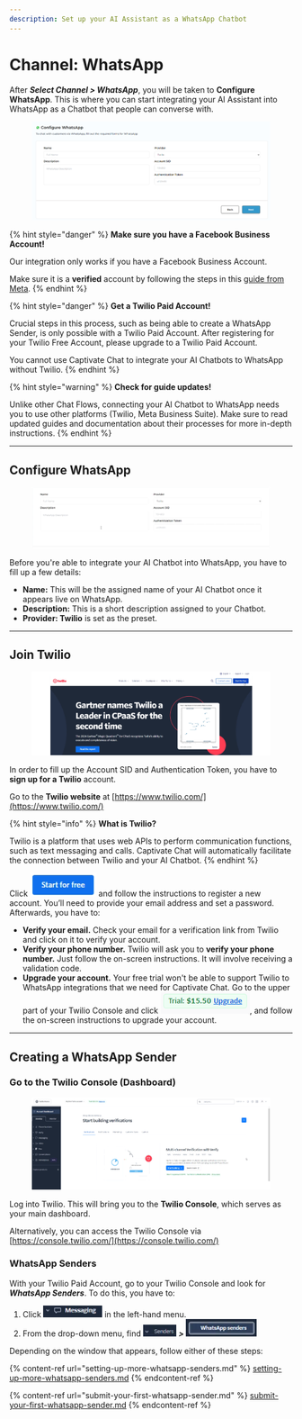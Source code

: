 ```yaml
---
description: Set up your AI Assistant as a WhatsApp Chatbot
---
```


# Channel: WhatsApp

After _**Select Channel > WhatsApp**_, you will be taken to **Configure WhatsApp**. This is where you can start integrating your AI Assistant into WhatsApp as a Chatbot that people can converse with.&#x20;

<figure><img src="../../../../.gitbook/assets/image (28) (1) (1).png" alt=""><figcaption></figcaption></figure>

{% hint style="danger" %}
**Make sure you have a Facebook Business Account!**

Our integration only works if you have a Facebook Business Account.

Make sure it is a **verified** account by following the steps in this [guide from Meta](https://www.facebook.com/business/help/2058515294227817?id=180505742745347).
{% endhint %}

{% hint style="danger" %}
**Get a Twilio Paid Account!**

Crucial steps in this process, such as being able to create a WhatsApp Sender, is only possible with a Twilio Paid Account. After registering for your Twilio Free Account, please upgrade to a Twilio Paid Account.

You cannot use Captivate Chat to integrate your AI Chatbots to WhatsApp without Twilio.
{% endhint %}

{% hint style="warning" %}
**Check for guide updates!**

Unlike other Chat Flows, connecting your AI Chatbot to WhatsApp needs you to use other platforms (Twilio, Meta Business Suite). Make sure to read updated guides and documentation about their processes for more in-depth instructions.&#x20;
{% endhint %}

***

## Configure WhatsApp

<figure><img src="../../../../.gitbook/assets/image (4) (1).png" alt=""><figcaption></figcaption></figure>

Before you're able to integrate your AI Chatbot into WhatsApp, you have to fill up a few details:

* **Name:** This will be the assigned name of your AI Chatbot once it appears live on WhatsApp.
* **Description:** This is a short description assigned to your Chatbot.
* **Provider: Twilio** is set as the preset.

***

## Join Twilio

<figure><img src="../../../../.gitbook/assets/image (5).png" alt=""><figcaption></figcaption></figure>

In order to fill up the Account SID and Authentication Token, you have to **sign up for a Twilio** account.

Go to the **Twilio website** at [https://www.twilio.com/](https://www.twilio.com/)

{% hint style="info" %}
**What is Twilio?**

Twilio is a platform that uses web APIs to perform communication functions, such as text messaging and calls. Captivate Chat will automatically facilitate the connection between Twilio and your AI Chatbot.&#x20;
{% endhint %}

Click ![](<../../../../.gitbook/assets/image (6).png>) and follow the instructions to register a new account. You’ll need to provide your email address and set a password. Afterwards, you have to:

* **Verify your email.** Check your email for a verification link from Twilio and click on it to verify your account.&#x20;
* **Verify your phone number.** Twilio will ask you to **verify your phone number.** Just follow the on-screen instructions. It will involve receiving a validation code.&#x20;
* **Upgrade your account.** Your free trial won't be able to support Twilio to WhatsApp integrations that we need for Captivate Chat. Go to the upper part of your Twilio Console and click ![](<../../../../.gitbook/assets/image (175).png>), and follow the on-screen instructions to upgrade your account.&#x20;

***

## Creating a WhatsApp Sender

### Go to the Twilio Console (Dashboard)

<figure><img src="../../../../.gitbook/assets/image (8).png" alt=""><figcaption></figcaption></figure>

Log into Twilio. This will bring you to the **Twilio Console**, which serves as your main dashboard.

Alternatively, you can access the Twilio Console via [https://console.twilio.com/](https://console.twilio.com/)

### WhatsApp Senders

With your Twilio Paid Account, go to your Twilio Console and look for _**WhatsApp Senders**_. To do this, you have to:

1. Click ![](<../../../../.gitbook/assets/image (10).png>) in the left-hand menu.&#x20;
2. From the drop-down menu, find ![](<../../../../.gitbook/assets/image (11).png>) _**>**_ ![](<../../../../.gitbook/assets/image (12).png>)

Depending on the window that appears, follow either of these steps:&#x20;

{% content-ref url="setting-up-more-whatsapp-senders.md" %}
[setting-up-more-whatsapp-senders.md](setting-up-more-whatsapp-senders.md)
{% endcontent-ref %}

{% content-ref url="submit-your-first-whatsapp-sender.md" %}
[submit-your-first-whatsapp-sender.md](submit-your-first-whatsapp-sender.md)
{% endcontent-ref %}
